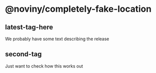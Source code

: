 # @noviny/completely-fake-location

## latest-tag-here

We probably have some text describing the release

## second-tag

Just want to check how this works out
